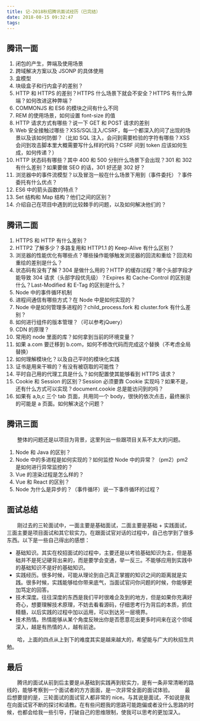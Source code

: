 ```yaml
---
title: 记-2018秋招腾讯面试经历（已完结）
date: 2018-08-15 09:32:47
tags:
---
```


## 腾讯一面
1. 闭包的产生，弊端及使用场景
2. 跨域解决方案以及 JSONP 的具体使用
3. 盒模型
4. 块级盒子和行内盒子的差别？
5. HTTP 和 HTTPS 的差别？HTTPS 什么场景下就会不安全？HTTPS 有什么弊端？如何改进这种弊端？
6. COMMONJS 和 ES6 的模块之间有什么不同
7. REM 的使用场景，如何设置 font-size 的值
8. HTTP 请求方式有哪些？说一下 GET 和 POST 请求的差别
9. Web 安全接触过哪些？XSS/SQL注入/CSRF，每一个都深入的问了出现的场景以及该如何防御？（比如 SQL 注入，会问到需要检验的字符有哪些？XSS 会问到攻击脚本里大概需要写什么样的代码？CSRF 问到 token 应该如何生成，如何传递？）
10. HTTP 状态码有哪些？其中 400 和 500 分别什么场景下会出现？301 和 302有什么差别？如果要做 SEO 的话，301 好还是 302 好？
11. 浏览器中的事件流模型？以及冒泡一般在什么场景下用到（事件委托）？事件委托有什么优点？
12. ES6 中的箭头函数的特点？
13. Set 结构和 Map 结构？他们之间的区别？
14. 介绍自己在项目中遇到的比较棘手的问题，以及如何解决他们的？

## 腾讯二面
1. HTTPS 和 HTTP 有什么差别？
2. HTTP2 了解多少？多路复用和 HTTP1.1 的 Keep-Alive 有什么区别？
3. 浏览器的性能优化有哪些点？哪些操作能够触发浏览器的回流和重绘？回流和重绘的差别是什么？
4. 状态码有没有了解？304 是做什么用的？HTTP 的缓存过程？哪个头部字段才能导致 304 请求（头部字段优先级）？Expires 和 Cache-Control 的区别是什么？Last-Modified 和 E-Tag 的区别是什么？
5. Node 中的事件循环机制
6. 进程间通信有哪些方式？在 Node 中是如何实现的？
7. Node 中是如何管理多进程的？child_process.fork 和 cluster.fork 有什么差别？
8. 如何进行组件的版本管理？（可以参考jQuery）
9. CDN 的原理？
10. 常用的 node 里面的库？如何拿到当前的环境变量？
11. 如果 a.com 要迁移到 b.com，如何不修改代码而完成这个替换（不考虑全局替换）
12. 如何理解模块化？以及自己平时的模块化实践
13. 证书是用来干嘛的？有没有被窃取的可能性？
14. 平时自己用的代理工具是什么？如何配置使其能够看到 HTTPS 请求？
15. Cookie 和 Session 的区别？Session 必须要靠 Cookie 实现吗？如果不是，还有什么方式可以实现？document.cookie 总是能访问到的吗？
16. 如果有 a,b,c 三个 tab 页面，共用同一个 body，很快的依次点击，最终展示的可能是 a 页面。如何解决这个问题？

## 腾讯三面
　　整体的问题还是以项目为背景，这里列出一些跟项目关系不太大的问题。
1. Node 和 Java 的区别？
2. Node 中的多进程是如何实现的？如何监控 Node 中的异常？（pm2）pm2 是如何进行异常监控的？
3. Vue 的渲染过程是怎么样的？
4. Vue 和 React 的区别？
5. Node 为什么是异步的？（事件循环）说一下事件循环的过程？

## 面试总结
　　刚过去的三轮面试中，一面主要是基础面试，二面主要是基础 + 实践面试，三面主要是项目面试和其它软实力。在跟面试官对话的过程中，自己也学到了很多东西。以下是一些自己得出的感想：
- 基础知识。其实在校招面试的过程中，主要还是以考验基础知识为主，但是基础并不是死记硬背出来的，而是要学会变通，举一反三。不能够应用到实践中的基础知识不是好的基础知识。
- 实践经历。很多时候，可能从理论到自己真正掌握的知识之间的距离就是实践。很多时候，实践能够给你带来底气，当面试官问你问题的时候，你能够更加笃定的回答。
- 技术深度。往往深度的东西是我们平时很难企及到的地方，但是如果你充满好奇心，想要理解技术原理，不妨去看看源码，仔细思考行为背后的本质，抓住精髓，以后实践的过程中加以运用，可以到达另一层境界。
- 技术热情。热情能够从某个角度反映出你是否愿意花出更多时间来在这个领域深入，越是有热情的人，越有前途。

　　哈，上面的四点从上到下的难度其实是越来越大的，希望能与广大的秋招生共勉。

## 最后
　　腾讯的面试从前到后主要是从基础到实践再到软实力，是有一条非常清晰的路线的，能够考察到一个面试者的方方面面，是一次非常全面的面试体验。
　　最后想要提的是，三轮面试的面试官人都非常的 nice。与其说是面试，不如说是我在向面试官不断的探讨和请教。在有些问题我的思路可能跑偏或者没什么思路的时候，也都会给我一些引导，打破自己的思维限制，使我可以思考的更加深入。